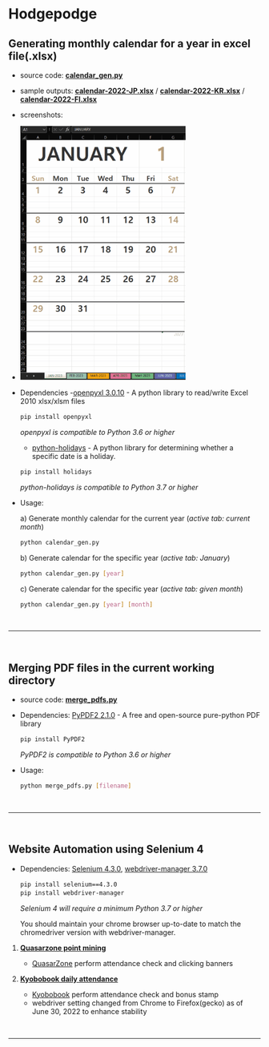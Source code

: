# Hodgepodge

## Generating monthly calendar for a year in excel file(.xlsx)

- source code: [**calendar_gen.py**](./python/calendar_gen.py)
- sample outputs: [**calendar-2022-JP.xlsx**](./python/examples/calendar-2022-JP.xlsx) / [**calendar-2022-KR.xlsx**](./python/examples/calendar-2022-KR.xlsx) / [**calendar-2022-FI.xlsx**](./python/examples/calendar-2022-FI.xlsx)
- screenshots:
- ![calendar-screenshots](./python/examples/calendar-2023-small.gif)

- Dependencies
    -[openpyxl 3.0.10][openpyxl] - A python library to read/write Excel 2010 xlsx/xlsm files

    ```bash
    pip install openpyxl
    ```
    _openpyxl is compatible to Python 3.6 or higher_

    - [python-holidays][python-holidays] - A python library for determining whether a specific date is a holiday.

    ```bash
    pip install holidays
    ```
    _python-holidays is compatible to Python 3.7 or higher_


- Usage:  
    
    a) Generate monthly calendar for the current year (*active tab: current month*)
    ```bash
    python calendar_gen.py 
    ```

    b) Generate calendar for the specific year (*active tab: January*)
     ```bash
    python calendar_gen.py [year]
    ```

    c) Generate calendar for the specific year (*active tab: given month*)
    ```bash
    python calendar_gen.py [year] [month]
    ```
    
<br><hr><br>

## Merging PDF files in the current working directory

- source code: [**merge_pdfs.py**](./python/merge_pdfs.py)

- Dependencies: [PyPDF2 2.1.0][PyPDF2] - A free and open-source pure-python PDF library

    ```bash
    pip install PyPDF2
    ```
    _PyPDF2 is compatible to Python 3.6 or higher_

- Usage:
    ```bash
    python merge_pdfs.py [filename]
    ```
<br><hr><br>

## Website Automation using Selenium 4
- Dependencies: [Selenium 4.3.0][Selenium], [webdriver-manager 3.7.0][webdriver-manager]

    ```bash
    pip install selenium==4.3.0
    pip install webdriver-manager
    ```
    _Selenium 4 will require a minimum Python 3.7 or higher_
    
    You should maintain your chrome browser up-to-date to match the chromedriver version with webdriver-manager.

1. [**Quasarzone point mining**](./python/quasarzone.py)
    - [QuasarZone][QuasarZone] perform attendance check and clicking banners

1. [**Kyobobook daily attendance**](./python/kyobobook.py)
    - [Kyobobook][Kyobobook] perform attendance check and bonus stamp
    - webdriver setting changed from Chrome to Firefox(gecko) as of June 30, 2022 to enhance stability

<br><hr><br>

[openpyxl]: https://openpyxl.readthedocs.io/en/stable/
[python-holidays]: https://python-holidays.readthedocs.io/en/latest/
[PyPDF2]: https://pypdf2.readthedocs.io/en/latest/
[Selenium]: https://www.selenium.dev/documentation/webdriver/
[webdriver-manager]: https://pypi.org/project/webdriver-manager/
[QuasarZone]: https://quasarzone.com/
[Kyobobook]: http://www.kyobobook.co.kr